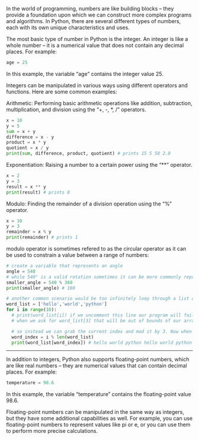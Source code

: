 In the world of programming, numbers are like building blocks – they provide a foundation upon which we can construct more complex programs and algorithms. In Python, there are several different types of numbers, each with its own unique characteristics and uses.

The most basic type of number in Python is the integer. An integer is like a whole number – it is a numerical value that does not contain any decimal places. For example:

```python
age = 25
```
In this example, the variable “age” contains the integer value 25.

Integers can be manipulated in various ways using different operators and functions. Here are some common examples:

Arithmetic: Performing basic arithmetic operations like addition, subtraction, multiplication, and division using the “+, -, *, /” operators.
```python
x = 10
y = 5
sum = x + y
difference = x - y
product = x * y
quotient = x / y
print(sum, difference, product, quotient) # prints 15 5 50 2.0
```
Exponentiation: Raising a number to a certain power using the “**” operator.
```python
x = 2
y = 3
result = x ** y
print(result) # prints 8
```
Modulo: Finding the remainder of a division operation using the “%” operator.
```python
x = 10
y = 3
remainder = x % y
print(remainder) # prints 1
```
modulo operator is sometimes refered to as the circular operator as it can be used to constrain a value between a range of numbers:
```python
# create a variable that represents an angle
angle = 540
# while 540° is a valid rotation sometimes it can be more commonly represented between the 0° - 359°
smaller_angle = 540 % 360
print(smaller_angle) # 180

# another common scenario would be too infinitely loop through a list of items
word_list = ['hello','world','python']
for i in range(10):
  # print(word_list[i]) if we uncomment this line our program will fail with a IndexError: list index out of range
  # when we ask for word_list[3] that will be out of bounds of our array which will crash the program

  # so instead we can grab the current index and mod it by 3. Now when we're on the 3rd element 3 % 3 = 0 so we're starting at the beginning of the array again
  word_index = i % len(word_list)
  print(word_list[word_index]) # hello world python hello world python hello
```


---
In addition to integers, Python also supports floating-point numbers, which are like real numbers – they are numerical values that can contain decimal places. For example:
```python
temperature = 98.6
```
In this example, the variable “temperature” contains the floating-point value 98.6.

Floating-point numbers can be manipulated in the same way as integers, but they have some additional capabilities as well. For example, you can use floating-point numbers to represent values like pi or e, or you can use them to perform more precise calculations.